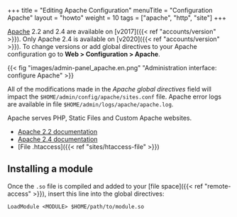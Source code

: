 +++
title = "Editing Apache Configuration"
menuTitle = "Configuration Apache"
layout = "howto"
weight = 10
tags = ["apache", "http", "site"]
+++

[Apache](http://httpd.apache.org/) 2.2 and 2.4 are available on [v2017]({{< ref "accounts/version" >}}). Only Apache 2.4 is available on [v2020]({{< ref "accounts/version" >}}). To change versions or add global directives to your Apache configuration go to **Web > Configuration > Apache**.

{{< fig "images/admin-panel_apache.en.png" "Administration interface: configure Apache" >}}

All of the modifications made in the *Apache global directives* field will impact the `$HOME/admin/config/apache/sites.conf` file. Apache error logs are available in file `$HOME/admin/logs/apache/apache.log`.

Apache serves PHP, Static Files and Custom Apache websites.

- [Apache 2.2 documentation](http://httpd.apache.org/docs/2.2/en/)
- [Apache 2.4 documentation](http://httpd.apache.org/docs/2.4/en/)
- [File .htaccess]({{< ref "sites/htaccess-file" >}})

## Installing a module

Once the `.so` file is compiled and added to your [file space]({{< ref "remote-access" >}}), insert this line into the global directives:

```
LoadModule <MODULE> $HOME/path/to/module.so
```
